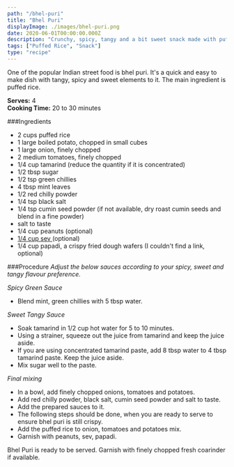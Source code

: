 ```yaml
---
path: "/bhel-puri"
title: "Bhel Puri"
displayImage: ./images/bhel-puri.png
date: 2020-06-01T00:00:00.000Z
description: "Crunchy, spicy, tangy and a bit sweet snack made with puffed rice"
tags: ["Puffed Rice", "Snack"]
type: "recipe"
---
```


One of the popular Indian street food is bhel puri. It's a quick and easy to make dish with tangy, spicy and sweet elements to it. The main ingredient is puffed rice.

**Serves:** 4\
**Cooking Time:** 20 to 30 minutes

###Ingredients
- 2 cups puffed rice
- 1 large boiled potato, chopped in small cubes
- 1 large onion, finely chopped
- 2 medium tomatoes, finely chopped
- 1/4 cup tamarind (reduce the quantity if it is concentrated)
- 1/2 tbsp sugar
- 1/2 tsp green chillies
- 4 tbsp mint leaves
- 1/2 red chilly powder
- 1/4 tsp black salt
- 1/4 tsp cumin seed powder (if not available, dry roast cumin seeds and blend in a fine powder)
- salt to taste
- 1/4 cup peanuts (optional)
- <a href="https://en.wikipedia.org/wiki/Sev_(food)" target="_blank" rel="noopener noreferrer" class="link" > 1/4 cup sev </a> (optional)
- 1/4 cup papadi, a crispy fried dough wafers (I couldn't find a link, optional)



###Procedure
*Adjust the below sauces according to your spicy, sweet and tangy flavour preference.*

*Spicy Green Sauce*
- Blend mint, green chillies with 5 tbsp water.

*Sweet Tangy Sauce*
- Soak tamarind in 1/2 cup hot water for 5 to 10 minutes. 
- Using a strainer, squeeze out the juice from tamarind and keep the juice aside. 
- If you are using concentrated tamarind paste, add 8 tbsp water to 4 tbsp tamarind paste. Keep the juice aside. 
- Mix sugar well to the paste.

*Final mixing*
- In a bowl, add finely chopped onions, tomatoes and potatoes. 
- Add red chilly powder, black salt, cumin seed powder and salt to taste. 
- Add the prepared sauces to it. 
- The following steps should be done, when you are ready to serve to ensure bhel puri is still crispy. 
- Add the puffed rice to onion, tomatoes and potatoes mix. 
- Garnish with peanuts, sev, papadi.

Bhel Puri is ready to be served. Garnish with finely chopped fresh coarinder if available.